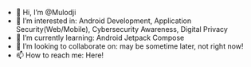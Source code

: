 - 👋 Hi, I’m @Mulodji
- 👀 I’m interested in: Android Development, Application Security(Web/Mobile), Cybersecurity Awareness, Digital Privacy
- 🌱 I’m currently learning: Android Jetpack Compose
- 💞️ I’m looking to collaborate on: may be sometime later, not right now!
- 📫 How to reach me: Here!

<!---
Mulodji/Mulodji is a ✨ special ✨ repository because its `README.md` (this file) appears on your GitHub profile.
You can click the Preview link to take a look at your changes.
--->
